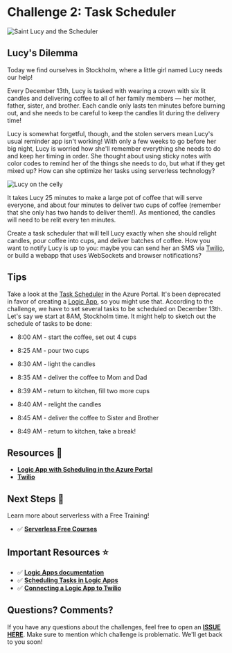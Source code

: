 # Challenge 2: Task Scheduler

![Saint Lucy and the Scheduler](https://res.cloudinary.com/jen-looper/image/upload/v1575132446/images/challenge-2_ak4jfo.jpg)

## Lucy's Dilemma

Today we find ourselves in Stockholm, where a little girl named Lucy needs our help!

Every December 13th, Lucy is tasked with wearing a crown with six lit candles and delivering coffee to all of her family members — her mother, father, sister, and brother. Each candle only lasts ten minutes before burning out, and she needs to be careful to keep the candles lit during the delivery time!

Lucy is somewhat forgetful, though, and the stolen servers mean Lucy's usual reminder app isn't working! With only a few weeks to go before her big night, Lucy is worried how she'll remember everything she needs to do and keep her timing in order. She thought about using sticky notes with color codes to remind her of the things she needs to do, but what if they get mixed up? How can she optimize her tasks using serverless technology?

![Lucy on the celly](https://media.giphy.com/media/3oxHQku0v7fogwwdq0/giphy.gif)

It takes Lucy 25 minutes to make a large pot of coffee that will serve everyone, and about four minutes to deliver two cups of coffee (remember that she only has two hands to deliver them!). As mentioned, the candles will need to be relit every ten minutes.

Create a task scheduler that will tell Lucy exactly when she should relight candles, pour coffee into cups, and deliver batches of coffee. How you want to notify Lucy is up to you: maybe you can send her an SMS via [Twilio](https://twilio.com), or build a webapp that uses WebSockets and browser notifications?

## Tips

Take a look at the [Task Scheduler](https://azure.microsoft.com/en-us/services/scheduler/?WT.mc_id=25daysofserverless-github-cxa) in the Azure Portal. It's been deprecated in favor of creating a [Logic App](https://docs.microsoft.com/en-us/azure/scheduler/migrate-from-scheduler-to-logic-apps/?WT.mc_id=25daysofserverless-github-cxa), so you might use that. According to the challenge, we have to set several tasks to be scheduled on December 13th. Let's say we start at 8AM, Stockholm time. It might help to sketch out the schedule of tasks to be done:

-   8:00 AM - start the coffee, set out 4 cups
-   8:25 AM - pour two cups

-   8:30 AM - light the candles
-   8:35 AM - deliver the coffee to Mom and Dad
-   8:39 AM - return to kitchen, fill two more cups

-   8:40 AM - relight the candles
-   8:45 AM - deliver the coffee to Sister and Brother
-   8:49 AM - return to kitchen, take a break!

## Resources 🚀

-   **[Logic App with Scheduling in the Azure Portal](https://azure.microsoft.com/en-us/services/scheduler/?WT.mc_id=25daysofserverless-github-cxa)**
-   **[Twilio](https://azure.microsoft.com/en-us/services/scheduler/?WT.mc_id=25daysofserverless-github-cxa)**

## Next Steps 🏃

Learn more about serverless with a Free Training!

-   ✅ **[Serverless Free Courses](https://docs.microsoft.com/learn/browse/?term=azure%20functions&WT.mc_id=25daysofserverless-github-cxa)**

## Important Resources ⭐️

-   ✅ **[Logic Apps documentation](https://docs.microsoft.com/en-us/azure/logic-apps/?WT.mc_id=25daysofserverless-github-cxa)**
-   ✅ **[Scheduling Tasks in Logic Apps](https://docs.microsoft.com/en-us/azure/logic-apps/concepts-schedule-automated-recurring-tasks-workflows/?WT.mc_id=25daysofserverless-github-cxa)**
-   ✅ **[Connecting a Logic App to Twilio](https://docs.microsoft.com/en-us/azure/connectors/connectors-create-api-twilio/?WT.mc_id=25daysofserverless-github-cxa)**

## Questions? Comments?

If you have any questions about the challenges, feel free to open an **[ISSUE HERE](https://github.com/microsoft/25-days-of-serverless/issues)**. Make sure to mention which challenge is problematic. We'll get back to you soon!
